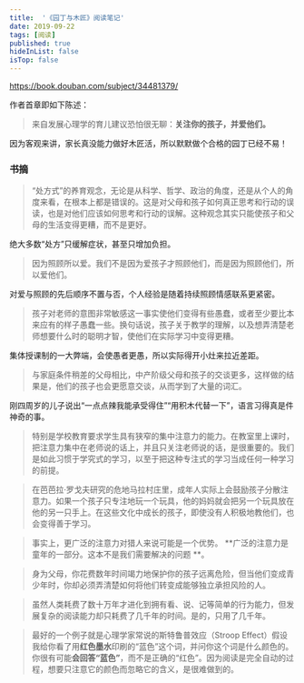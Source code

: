 ```yaml
---
title:  '《园丁与木匠》阅读笔记'
date: 2019-09-22 
tags: [阅读]
published: true
hideInList: false
isTop: false
---
```


<https://book.douban.com/subject/34481379/>

作者首章即如下陈述：

> 来自发展心理学的育儿建议恐怕很无聊：**关注你的孩子，并爱他们。**

因为客观来讲，家长真没能力做好木匠活，所以默默做个合格的园丁已经不易！

### 书摘

>  “处方式”的养育观念，无论是从科学、哲学、政治的角度，还是从个人的角度来看，在根本上都是错误的。这是对父母和孩子如何真正思考和行动的误读，也是对他们应该如何思考和行动的误解。这种观念其实只能使孩子和父母的生活变得更糟，而不是更好。

绝大多数“处方”只缓解症状，甚至只增加负担。

<!--more-->

> 因为照顾所以爱。我们不是因为爱孩子才照顾他们，而是因为照顾他们，所以爱他们。

对爱与照顾的先后顺序不置与否，个人经验是随着持续照顾情感联系更紧密。

> 孩子对老师的意图非常敏感这一事实使他们变得有些愚蠢，或者至少要比本来应有的样子愚蠢一些。换句话说，孩子关于教学的理解，以及想弄清楚老师想要什么时的聪明才智，使他们在实际学习中变得更糟。

集体授课制的一大弊端，会使愚者更愚，所以实际得开小灶来拉近差距。

> 与家庭条件稍差的父母相比，中产阶级父母和孩子的交谈更多，这样做的结果是，他们的孩子也会更愿意交谈，从而学到了大量的词汇。

刚四周岁的儿子说出“一点点辣我能承受得住”“用积木代替一下”，语言习得真是件神奇的事。

> 特别是学校教育要求学生具有狭窄的集中注意力的能力。在教室里上课时，把注意力集中在老师说的话上，并且只关注老师说的话，是很重要的。我们是如此习惯于学究式的学习，以至于把这种专注式的学习当成任何一种学习的前提。

> 在芭芭拉·罗戈夫研究的危地马拉村庄里，成年人实际上会鼓励孩子分散注意力。如果一个孩子只专注地玩一个玩具，他的妈妈就会把另一个玩具放在他的另一只手上。在这些文化中成长的孩子，即使没有人积极地教他们，也会变得善于学习。

> 事实上，更广泛的注意力对猎人来说可能是一个优势。 **广泛的注意力是童年的一部分。这本不是我们需要解决的问题 **。

> 身为父母，你花费数年时间竭力地保护你的孩子远离危险，但当他们变成青少年时，你却必须弄清楚如何将他们转变成能够独立承担风险的人。

> 虽然人类耗费了数十万年才进化到拥有看、说、记等简单的行为能力，但发展复杂的阅读能力却只耗费了几千年的时间。是的，只用了几千年。

> 最好的一个例子就是心理学家常说的斯特鲁普效应（Stroop Effect）假设我给你看了用**红色墨水**印刷的“蓝色”这个词，并问你这个词是什么颜色的。你很有可能**会回答“蓝色”**，而不是正确的“红色”。因为阅读是完全自动的过程，想要只注意它的颜色而忽略它的含义，是很难做到的。